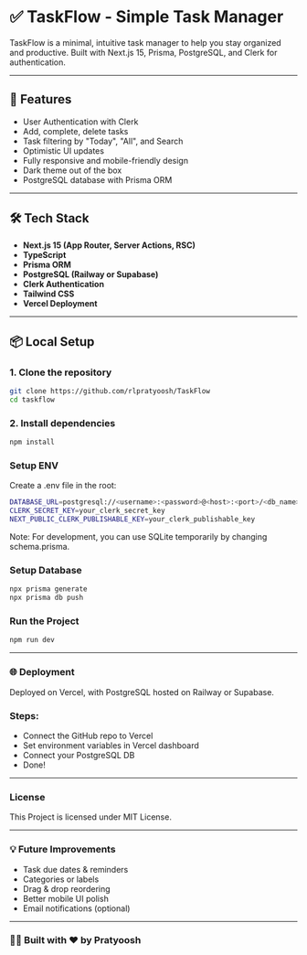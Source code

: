 # ✅ TaskFlow - Simple Task Manager

TaskFlow is a minimal, intuitive task manager to help you stay organized and productive. Built with Next.js 15, Prisma, PostgreSQL, and Clerk for authentication.

---

## 🚀 Features

- User Authentication with Clerk
- Add, complete, delete tasks
- Task filtering by "Today", "All", and Search
- Optimistic UI updates
- Fully responsive and mobile-friendly design
- Dark theme out of the box
- PostgreSQL database with Prisma ORM

---

## 🛠️ Tech Stack

- **Next.js 15 (App Router, Server Actions, RSC)**
- **TypeScript**
- **Prisma ORM**
- **PostgreSQL (Railway or Supabase)**
- **Clerk Authentication**
- **Tailwind CSS**
- **Vercel Deployment**

---

## 📦 Local Setup

### 1. Clone the repository

```bash
git clone https://github.com/rlpratyoosh/TaskFlow
cd taskflow 
```

### 2. Install dependencies

```bash
npm install
```

### Setup ENV

Create a .env file in the root:
```bash
DATABASE_URL=postgresql://<username>:<password>@<host>:<port>/<db_name>
CLERK_SECRET_KEY=your_clerk_secret_key
NEXT_PUBLIC_CLERK_PUBLISHABLE_KEY=your_clerk_publishable_key
```
Note: For development, you can use SQLite temporarily by changing schema.prisma.

### Setup Database

```bash
npx prisma generate
npx prisma db push
```

### Run the Project

```bash
npm run dev
```
---

### 🌐 Deployment

 Deployed on Vercel, with PostgreSQL hosted on Railway or Supabase.

### Steps:
- Connect the GitHub repo to Vercel
- Set environment variables in Vercel dashboard
- Connect your PostgreSQL DB
- Done!

---

### License
This Project is licensed under MIT License.

---

### 💡 Future Improvements

- Task due dates & reminders
- Categories or labels
- Drag & drop reordering
- Better mobile UI polish
- Email notifications (optional)

---

### 🧑‍💻 Built with ❤️ by Pratyoosh